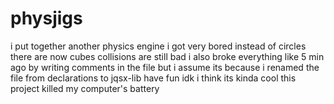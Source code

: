 # physjigs

i put together another physics engine
i got very bored
instead of circles there are now cubes
collisions are still bad
i also broke everything like 5 min ago by writing comments in the file
but i assume its because i renamed the file from declarations to jqsx-lib
have fun idk i think its kinda cool
this project killed my computer's battery
